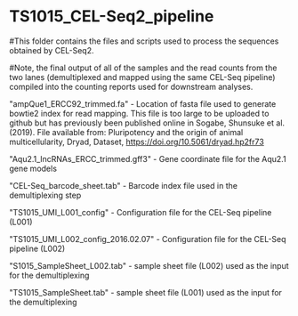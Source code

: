 # TS1015_CEL-Seq2_pipeline

#This folder contains the files and scripts used to process the sequences obtained by CEL-Seq2.

#Note, the final output of all of the samples and the read counts from the two lanes (demultiplexed and mapped using the same CEL-Seq pipeline) compiled into the counting reports used for downstream analyses.

"ampQue1_ERCC92_trimmed.fa" - Location of fasta file used to generate bowtie2 index for read mapping. This file is too large to be uploaded to github but has previously been published online in Sogabe, Shunsuke et al. (2019). File available from: Pluripotency and the origin of animal multicellularity, Dryad, Dataset, https://doi.org/10.5061/dryad.hp2fr73

"Aqu2.1_lncRNAs_ERCC_trimmed.gff3" - Gene coordinate file for the Aqu2.1 gene models

"CEL-Seq_barcode_sheet.tab" - Barcode index file used in the demultiplexing step

"TS1015_UMI_L001_config" - Configuration file for the CEL-Seq pipeline (L001)

"TS1015_UMI_L002_config_2016.02.07" - Configuration file for the CEL-Seq pipeline (L002)

"S1015_SampleSheet_L002.tab" - sample sheet file (L002) used as the input for the demultiplexing

"TS1015_SampleSheet.tab" - sample sheet file (L001) used as the input for the demultiplexing
